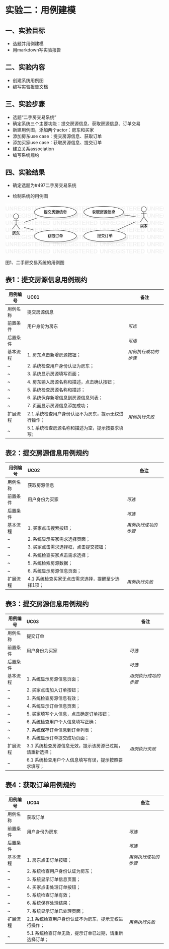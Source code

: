 # 实验二：用例建模

## 一、实验目标

- 选题并用例建模
- 用markdown写实验报告

## 二、实验内容

- 创建系统用例图
- 编写实验报告文档

## 三、实验步骤

- 选题“二手房交易系统”
- 确定系统三个主要功能：提交房源信息、获取房源信息、订单交易
- 新建用例图，添加两个actor：房东和买家
- 添加房东use case：提交房源信息、获取订单
- 添加买家use case：获取房源信息、提交订单
- 建立关系association
- 编写系统规约

## 四、实验结果

- 确定选题为#497二手房交易系统

- 绘制系统的用例图

![用例图](./model2.jpg)

图1、二手房交易系统的用例图



## 表1：提交房源信息用例规约  

用例编号  | UC01 | 备注  
-|:-|-  
用例名称  |  提交房源信息 |   
前置条件  |  用户身份为房东   | *可选*   
后置条件  |     | *可选*   
基本流程  | 1. 房东点击新增房源按钮；  |*用例执行成功的步骤* 
~| 2. 系统检查用户身份认证为房东； |
~| 3. 系统显示房源填写页面；  |   
~| 4. 房东输入房源名称和描述，点击确认按钮；  | 
~| 5. 系统检查房源名称和描述； |
~| 6. 系统保存新增信息到房源信息列表； |
~| 7. 页面显示房源信息添加成功；  |    
扩展流程  | 2.1 系统检查用户身份认证不为房东，提示无权进行操作； |*用例执行失败* 
~| 5.1 系统检查房源名称和描述为空，提示按要求填写;  |



## 表2：提交房源信息用例规约  

用例编号  | UC02 | 备注  
-|:-|-  
用例名称  |  获取房源信息 |   
前置条件  |  用户身份为买家   | *可选*   
后置条件  |     | *可选*   
基本流程  | 1. 买家点击搜索按钮；  |*用例执行成功的步骤*    
~| 2. 系统显示买家需求选择页面；  |   
~| 3. 买家点击需求选择框，点击提交按钮；  |   
~| 4. 系统检查买家点击需求选择； |
~| 5. 系统检索房源数据； |
~| 6. 系统显示房源信息页面；  | 
扩展流程  | 4.1 系统检查买家无点击需求选择，提醒至少选择1项； |*用例执行失败* 



## 表3：提交房源信息用例规约  

用例编号  | UC03 | 备注  
-|:-|-  
用例名称  |  提交订单 |   
前置条件  |  用户身份为买家   | *可选*   
后置条件  |     | *可选*   
基本流程  | 1. 系统显示房源信息页面；  |*用例执行成功的步骤*    
~| 2. 买家点击加入订单按钮；  |   
~| 3. 系统检查房源信息有效；  |
~| 4. 系统显示订单信息页面；  |   
~| 5. 买家填写个人信息，点击确定订单按钮；  |
~| 6. 系统检查用户个人信息填写正确； |
~| 7. 系统保存订单信息到订单列表； |
~| 8. 系统显示订单提交成功页面；  | 
扩展流程  | 3.1 系统检查房源信息无效，提示该房源已过期，请重新选择； |*用例执行失败* 
~| 6.1 系统检查用户个人信息填写有误，提示按照要求填写； |



## 表4：获取订单用例规约  

用例编号  | UC04 | 备注  
-|:-|-  
用例名称  |  获取订单 |   
前置条件  |  用户身份为房东   | *可选*   
后置条件  |     | *可选*   
基本流程  | 1. 房东点击订单按钮；  |*用例执行成功的步骤*   
~| 2. 系统检查用户身份认证为房东； |
~| 3. 系统显示订单信息页面；  |   
~| 4. 买家点击处理订单按钮；  |
~| 5. 系统检查订单有效； |
~| 6. 系统保存处理结果； |
~| 7. 系统显示订单已处理页面；  | 
扩展流程  | 2.1 系统检查用户身份认证不为房东，提示无权进行操作； |*用例执行失败* 
~| 5.1 系统检查订单无效，提示订单已过期，请重新选择订单； |

